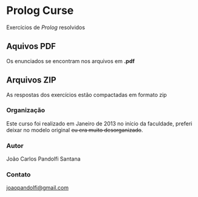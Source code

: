 # Prolog Curse
Exercícios de *Prolog* resolvidos

## Aquivos PDF
Os enunciados se encontram nos arquivos em **.pdf**

## Arquivos ZIP
As respostas dos exercícios estão compactadas em formato zip

### Organização
Este curso foi realizado em Janeiro de 2013 no início da faculdade, preferi deixar no modelo original ~~eu era muito desorganizado~~.

### Autor
João Carlos Pandolfi Santana

### Contato
joaopandolfi@gmail.com
